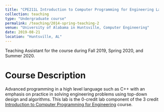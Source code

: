 ```yaml
---
title: "CPE211L Introduction to Computer Programming for Engineering Laboratory"
collection: teaching
type: "Undergraduate course"
permalink: /teaching/2014-spring-teaching-2
venue: "University of Alabama in Huntsville, Computer Engineering"
date: 2019-08-21
location: "Huntsville, AL"
---
```


<!--This is a description of a teaching experience. You can use markdown like any other post.-->
Teaching Assistant for the course during Fall 2019, Spring 2020, and Summer 2020. 

Course Description
======
Advanced programming in a high level language such as C++ with an emphasis on practice in solving engineering problems using top-down design and algorithms. This lab is the 0-credit lab component of the 3 credit [Introduction to Computer Programming for Engineering](https://catalog.uah.edu/index.php#/courses/SyxqWCNrk2?bc=true&bcCurrent=CPE211%20-%20INTRO%20COMPUTER%20PROG%20FOR%20ENGR&bcGroup=Computer%20Engineering&bcItemType=courses) course. 

<!--
Heading 2
======

Heading 3
======
-->
